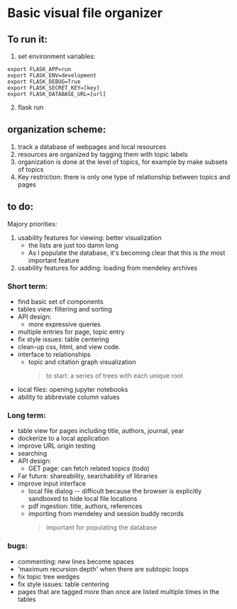 # Basic visual file organizer

## To run it:
1. set environment variables:
```
export FLASK_APP=run
export FLASK_ENV=development
export FLASK_DEBUG=True
export FLASK_SECRET_KEY=[key]
export FLASK_DATABASE_URL=[url]
```
2. flask run


## organization scheme:
1. track a database of webpages and local resources
2. resources are organized by tagging them with topic labels
3. organization is done at the level of topics, for example by make subsets of topics
4. Key restriction: there is only one type of relationship between topics and pages


## to do:
Majory priorities:
1. usability features for viewing: better visualization
    - the lists are just too damn long
    - As I populate the database, it's becoming clear that this is _the_ most important feature
2. usability features for adding: loading from mendeley archives 


### Short term:
- find basic set of components
- tables view: filtering and sorting
- API design:
    * more expressive queries
- multiple entries for page, topic entry
- fix style issues: table centering
- clean-up css, html, and view code.
- interface to relationships
    * topic and citation graph visualization
        > to start: a series of trees with each unique root
- local files: opening jupyter notebooks
- ability to abbreviate column values


### Long term:
- table view for pages including title, authors, journal, year
- dockerize to a local application
- improve URL origin testing
- searching
- API design:
    * GET page: can fetch related topics (todo)
- Far future: shareability, searchability of libraries
- improve input interface
    * local file dialog -- difficult because the browser is explicitly sandboxed to hide local file locations
    * pdf ingestion: title, authors, references
    * importing from mendeley and session buddy records
        > important for populating the database

### bugs:
- commenting: new lines become spaces
- 'maximum recursion depth' when there are subtopic loops
- fix topic tree wedges
- fix style issues: table centering
- pages that are tagged more than once are listed multiple times in the tables


